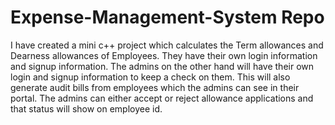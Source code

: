 # Expense-Management-System Repo
I have created a mini c++ project which calculates the Term allowances and Dearness allowances of Employees. They have their own  login information and signup information. The admins on the other hand will have their own login and signup information to keep a check on them. This will also generate audit bills from employees which the admins can see in their portal. The admins can either accept or reject allowance applications and that status will show on employee id.
